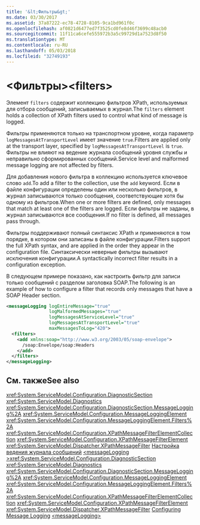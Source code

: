 ```yaml
---
title: '&lt;Фильтры&gt;'
ms.date: 03/30/2017
ms.assetid: 37a87222-ec78-4728-8105-9ca1bd961f0c
ms.openlocfilehash: af0821d6477ed7f3525cd0fe8d46f3699c48acb0
ms.sourcegitcommit: 11f11ca6cefe555972b3a5c99729d1a7523d8f50
ms.translationtype: MT
ms.contentlocale: ru-RU
ms.lasthandoff: 05/03/2018
ms.locfileid: "32749193"
---
```

# <a name="ltfiltersgt"></a><span data-ttu-id="3c78a-102">&lt;Фильтры&gt;</span><span class="sxs-lookup"><span data-stu-id="3c78a-102">&lt;filters&gt;</span></span>

<span data-ttu-id="3c78a-103">Элемент `filters` содержит коллекцию фильтров XPath, используемых для отбора сообщений, записываемых в журнал.</span><span class="sxs-lookup"><span data-stu-id="3c78a-103">The `filters` element holds a collection of XPath filters used to control what kind of message is logged.</span></span>

<span data-ttu-id="3c78a-104">Фильтры применяются только на транспортном уровне, когда параметр `logMessagesAtTransportLevel` имеет значение `true`.</span><span class="sxs-lookup"><span data-stu-id="3c78a-104">Filters are applied only at the transport layer, specified by `logMessagesAtTransportLevel` is `true`.</span></span> <span data-ttu-id="3c78a-105">Фильтры не влияют на ведение журнала сообщений уровня службы и неправильно сформированных сообщений.</span><span class="sxs-lookup"><span data-stu-id="3c78a-105">Service level and malformed message logging are not affected by filters.</span></span>

<span data-ttu-id="3c78a-106">Для добавления нового фильтра в коллекцию используется ключевое слово `add`.</span><span class="sxs-lookup"><span data-stu-id="3c78a-106">To add a filter to the collection, use the `add` keyword.</span></span> <span data-ttu-id="3c78a-107">Если в файле конфигурации определены один или несколько фильтров, в журнал записываются только сообщения, соответствующие хотя бы одному из фильтров.</span><span class="sxs-lookup"><span data-stu-id="3c78a-107">When one or more filters are defined, only messages that match at least one of the filters are logged.</span></span> <span data-ttu-id="3c78a-108">Если фильтры не заданы, в журнал записываются все сообщения.</span><span class="sxs-lookup"><span data-stu-id="3c78a-108">If no filter is defined, all messages pass through.</span></span>

<span data-ttu-id="3c78a-109">Фильтры поддерживают полный синтаксис XPath и применяются в том порядке, в котором они записаны в файле конфигурации.</span><span class="sxs-lookup"><span data-stu-id="3c78a-109">Filters support the full XPath syntax, and are applied in the order they appear in the configuration file.</span></span> <span data-ttu-id="3c78a-110">Синтаксически неверные фильтры вызывают исключения конфигурации.</span><span class="sxs-lookup"><span data-stu-id="3c78a-110">A syntactically incorrect filter results in a configuration exception.</span></span>

<span data-ttu-id="3c78a-111">В следующем примере показано, как настроить фильтр для записи только сообщений с разделом заголовка SOAP.</span><span class="sxs-lookup"><span data-stu-id="3c78a-111">The following is an example of how to configure a filter that records only messages that have a SOAP Header section.</span></span>

```xml
<messageLogging logEntireMessage="true"
                logMalformedMessages="true"
                logMessagesAtServiceLevel="true"
                logMessagesAtTransportLevel="true"
                maxMessagesToLog="420">  
  <filters>  
    <add xmlns:soap="http://www.w3.org/2003/05/soap-envelope">  
      /soap:Envelope/soap:Headers  
    </add>  
  </filters>  
</messageLogging>
```

## <a name="see-also"></a><span data-ttu-id="3c78a-112">См. также</span><span class="sxs-lookup"><span data-stu-id="3c78a-112">See also</span></span>

 <span data-ttu-id="3c78a-113"><xref:System.ServiceModel.Configuration.DiagnosticSection> <xref:System.ServiceModel.Diagnostics> <xref:System.ServiceModel.Configuration.DiagnosticSection.MessageLogging%2A> <xref:System.ServiceModel.Configuration.MessageLoggingElement> <xref:System.ServiceModel.Configuration.MessageLoggingElement.Filters%2A> <xref:System.ServiceModel.Configuration.XPathMessageFilterElementCollection> <xref:System.ServiceModel.Configuration.XPathMessageFilterElement> <xref:System.ServiceModel.Dispatcher.XPathMessageFilter> [Настройка ведения журнала сообщений](../../../../../docs/framework/wcf/diagnostics/configuring-message-logging.md) [ \<messageLogging >](../../../../../docs/framework/configure-apps/file-schema/wcf/messagelogging.md)</span><span class="sxs-lookup"><span data-stu-id="3c78a-113"><xref:System.ServiceModel.Configuration.DiagnosticSection> <xref:System.ServiceModel.Diagnostics> <xref:System.ServiceModel.Configuration.DiagnosticSection.MessageLogging%2A> <xref:System.ServiceModel.Configuration.MessageLoggingElement> <xref:System.ServiceModel.Configuration.MessageLoggingElement.Filters%2A> <xref:System.ServiceModel.Configuration.XPathMessageFilterElementCollection> <xref:System.ServiceModel.Configuration.XPathMessageFilterElement> <xref:System.ServiceModel.Dispatcher.XPathMessageFilter> [Configuring Message Logging](../../../../../docs/framework/wcf/diagnostics/configuring-message-logging.md) [\<messageLogging>](../../../../../docs/framework/configure-apps/file-schema/wcf/messagelogging.md)</span></span>
